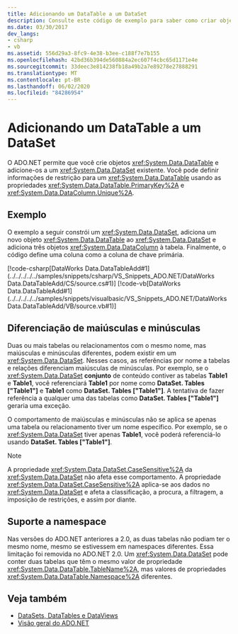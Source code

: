 ```yaml
---
title: Adicionando um DataTable a um DataSet
description: Consulte este código de exemplo para saber como criar objetos DataTable e adicioná-los a um conjunto de informações existente no ADO.NET.
ms.date: 03/30/2017
dev_langs:
- csharp
- vb
ms.assetid: 556d29a3-8fc9-4e38-b3ee-c188f7e7b155
ms.openlocfilehash: 42bd36b394de560884a2ec607f4cbc65d1171e4e
ms.sourcegitcommit: 33deec3e814238fb18a49b2a7e89278e27888291
ms.translationtype: MT
ms.contentlocale: pt-BR
ms.lasthandoff: 06/02/2020
ms.locfileid: "84286954"
---
```

# <a name="adding-a-datatable-to-a-dataset"></a>Adicionando um DataTable a um DataSet
O ADO.NET permite que você crie objetos <xref:System.Data.DataTable> e adicione-os a um <xref:System.Data.DataSet> existente. Você pode definir informações de restrição para um <xref:System.Data.DataTable> usando as propriedades <xref:System.Data.DataTable.PrimaryKey%2A> e <xref:System.Data.DataColumn.Unique%2A>.  
  
## <a name="example"></a>Exemplo  
 O exemplo a seguir constrói um <xref:System.Data.DataSet>, adiciona um novo objeto <xref:System.Data.DataTable> ao <xref:System.Data.DataSet> e adiciona três objetos <xref:System.Data.DataColumn> à tabela. Finalmente, o código define uma coluna como a coluna de chave primária.  
  
 [!code-csharp[DataWorks Data.DataTableAdd#1](../../../../../samples/snippets/csharp/VS_Snippets_ADO.NET/DataWorks Data.DataTableAdd/CS/source.cs#1)]
 [!code-vb[DataWorks Data.DataTableAdd#1](../../../../../samples/snippets/visualbasic/VS_Snippets_ADO.NET/DataWorks Data.DataTableAdd/VB/source.vb#1)]  
  
## <a name="case-sensitivity"></a>Diferenciação de maiúsculas e minúsculas  
 Duas ou mais tabelas ou relacionamentos com o mesmo nome, mas maiúsculas e minúsculas diferentes, podem existir em um <xref:System.Data.DataSet>. Nesses casos, as referências por nome a tabelas e relações diferenciam maiúsculas de minúsculas. Por exemplo, se o <xref:System.Data.DataSet> **conjunto** de conteúdo contiver as tabelas **Table1** e **Table1**, você referenciará **Table1** por nome como **DataSet. Tables ["Table1"]** e **Table1** como **DataSet. Tables ["Table1"]**. A tentativa de fazer referência a qualquer uma das tabelas como **DataSet. Tables ["Table1"]** geraria uma exceção.  
  
 O comportamento de maiúsculas e minúsculas não se aplica se apenas uma tabela ou relacionamento tiver um nome específico. Por exemplo, se o <xref:System.Data.DataSet> tiver apenas **Table1**, você poderá referenciá-lo usando **DataSet. Tables ["Table1"]**.  
  
> [!NOTE]
> A propriedade <xref:System.Data.DataSet.CaseSensitive%2A> da <xref:System.Data.DataSet> não afeta esse comportamento. A propriedade <xref:System.Data.DataSet.CaseSensitive%2A> aplica-se aos dados no <xref:System.Data.DataSet> e afeta a classificação, a procura, a filtragem, a imposição de restrições, e assim por diante.  
  
## <a name="namespace-support"></a>Suporte a namespace  
 Nas versões do ADO.NET anteriores a 2.0, as duas tabelas não podiam ter o mesmo nome, mesmo se estivessem em namespaces diferentes. Essa limitação foi removida no ADO.NET 2.0. Um <xref:System.Data.DataSet> pode conter duas tabelas que têm o mesmo valor de propriedade <xref:System.Data.DataTable.TableName%2A>, mas valores de propriedades <xref:System.Data.DataTable.Namespace%2A> diferentes.  
  
## <a name="see-also"></a>Veja também

- [DataSets, DataTables e DataViews](index.md)
- [Visão geral do ADO.NET](../ado-net-overview.md)

